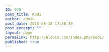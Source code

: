 ```yaml
---
ID: 970
post_title: Kodi
author: admin
post_date: 2015-08-18 17:56:30
post_excerpt: ""
layout: page
permalink: http://blobim.com/index.php/kodi/
published: true
---
```

<script type='text/javascript' src='https://www.openhub.net/p/website/widgets/project_search_all_code?format=js'></script>

<script type='text/javascript' src='https://www.openhub.net/p/website/widgets/project_factoids_stats?format=js'></script>

<script type='text/javascript' src='https://www.openhub.net/p/website/widgets/project_languages?format=js'></script>

<script type='text/javascript' src='https://www.openhub.net/p/website/widgets/project_browse_code?format=js'></script>

<script type='text/javascript' src='https://www.openhub.net/p/website/widgets/project_search_code?format=js'></script>